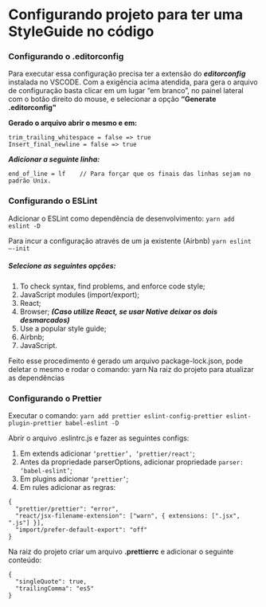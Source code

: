 # Configurando projeto para ter uma StyleGuide no código

### Configurando o .editorconfig

Para executar essa configuração precisa ter a extensão do **_editorconfig_** instalada no VSCODE.
Com a exigência acima atendida, para gera o arquivo de configuração basta clicar em um lugar “em branco”,
no painel lateral com o botão direito do mouse, e selecionar a opção **“Generate .editorconfig"**

**Gerado o arquivo abrir o mesmo e em:**

```
trim_trailing_whitespace = false => true
Insert_final_newline = false => true
```

**_Adicionar a seguinte linha:_**

```
end_of_line = lf    // Para forçar que os finais das linhas sejam no padrão Unix.
```

### Configurando o ESLint

Adicionar o ESLint como dependência de desenvolvimento:
`yarn add eslint -D`

Para incur a configuração através de um ja existente (Airbnb)
`yarn eslint —-init`

##### Selecione as seguintes opções:

1. To check syntax, find problems, and enforce code style;
2. JavaScript modules (import/export);
3. React;
4. Browser; **_(Caso utilize React, se usar Native deixar os dois desmarcados)_**
5. Use a popular style guide;
6. Airbnb;
7. JavaScript.

Feito esse procedimento é gerado um arquivo package-lock.json, pode deletar o mesmo e rodar o comando:
yarn
Na raiz do projeto para atualizar as dependências

### Configurando o Prettier

Executar o comando:
`yarn add prettier eslint-config-prettier eslint-plugin-prettier babel-eslint -D`

Abrir o arquivo .eslintrc.js e fazer as seguintes configs:

1. Em extends adicionar `‘prettier’, ‘prettier/react'`;
2. Antes da propriedade parserOptions, adicionar propriedade `parser: ‘babel-eslint’`;
3. Em plugins adicionar `‘prettier’`;
4. Em rules adicionar as regras:

```
{
  "prettier/prettier": "error",
  "react/jsx-filename-extension": ["warn", { extensions: [".jsx", ".js"] }],
  "import/prefer-default-export": "off"
}
```

Na raiz do projeto criar um arquivo **.prettierrc** e adicionar o seguinte conteúdo:

```
{
  "singleQuote": true,
  "trailingComma": "es5"
}
```
